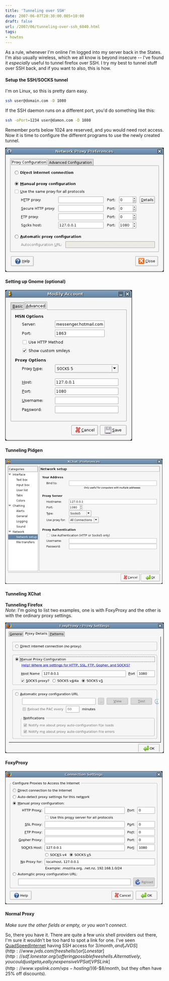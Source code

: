 ```yaml
---
title: 'Tunneling over SSH'
date: 2007-06-07T20:30:00.005+10:00
draft: false
url: /2007/06/tunneling-over-ssh_6040.html
tags: 
- howtos
---
```


As a rule, whenever I'm online I'm logged into my server back in the States. I'm also usually wireless, which we all know is beyond insecure -- I've found it _especially_ useful to tunnel firefox over SSH. I try my best to tunnel stuff over SSH back, and if you want to also, this is how.  

#### Setup the SSH/SOCKS tunnel

I'm on Linux, so this is pretty darn easy.  
```bash
ssh user@domain.com -D 1080

```  
If the SSH daemon runs on a different port, you'd do something like this:  
```bash
ssh -oPort=1234 user@damon.com -D 1080

```  
Remember ports below 1024 are reserved, and you would need root access. Now it is time to configure the different programs to use the newly created tunnel.  
  

[![](gnome-settings.jpg)](gnome-settings.jpg)

#### Setting up Gnome (optional)

[![](msn-settings.jpg)](msn-settings.jpg)

#### Tunneling Pidgen

[![](xchat-settings.jpg)](xchat-settings.jpg)

#### Tunneling XChat

**Tunneling Firefox**  
_Note_: I'm going to list two examples, one is with FoxyProxy and the other is with the ordinary proxy settings.  
  

[![](foxyproxy-settings.jpg)](foxyproxy-settings.jpg)

#### FoxyProxy

[![](firefox-settings.jpg)](firefox-settings.jpg)

#### Normal Proxy

_Make sure the other fields or empty, or you won't connect._  
  
So, there you have it. There are quite a few unix shell providers out there, I'm sure it wouldn't be too hard to spot a link for one. I've seen [QuadSpeedInternet](http://www.quadspeedi.net/?page=services) having SSH access for $3/month, and [JVDS](http://www.jvds.com/freeshells/) or [Lonestar](http://sdf.lonestar.org/) offering possible free shells. Alternatively, you could just get a _really_ inexpensive VPS at [VPSLink](http://www.vpslink.com/vps-hosting/) ($6-$8/month, but they often have 25% off discounts).